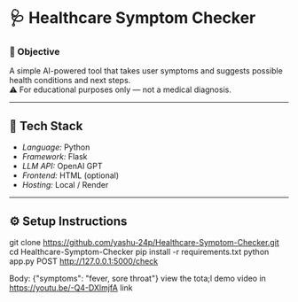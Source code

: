 # 🩺 Healthcare Symptom Checker

### 🎯 Objective
A simple AI-powered tool that takes user symptoms and suggests possible health conditions and next steps.  
⚠️ For educational purposes only — not a medical diagnosis.

---

## 🧰 Tech Stack
- *Language:* Python
- *Framework:* Flask
- *LLM API:* OpenAI GPT
- *Frontend:* HTML (optional)
- *Hosting:* Local / Render

---

## ⚙️ Setup Instructions


   git clone https://github.com/yashu-24p/Healthcare-Symptom-Checker.git
   cd Healthcare-Symptom-Checker
pip install -r requirements.txt
python app.py
POST http://127.0.0.1:5000/check

Body: {"symptoms": "fever, sore throat"}
view the tota;l demo video in https://youtu.be/-Q4-DXlmjfA link
